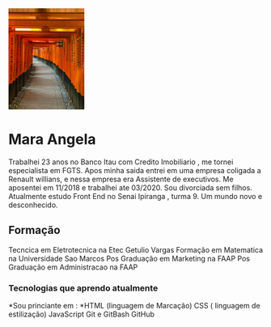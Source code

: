 <img src="https://github.com/Marangela/Marangela/blob/main/caminho.jpg" weight ="300" height="200"> 

# Mara Angela

Trabalhei 23 anos no Banco Itau com Credito Imobiliario , me tornei especialista em FGTS.
Apos minha saida entrei em uma empresa coligada a Renault willians, e nessa empresa era Assistente de executivos.
Me aposentei em 11/2018 e trabalhei ate 03/2020.
Sou divorciada sem filhos.
Atualmente estudo Front End no Senai Ipiranga , turma 9.
Um  mundo novo e desconhecido.

## Formação

Tecncica em Eletrotecnica na Etec Getulio Vargas
Formação em Matematica na Universidade Sao Marcos
Pos Graduação em Marketing na FAAP
Pos Graduação em Administracao na FAAP

### Tecnologias que aprendo atualmente
*Sou princiante em :
*HTML (linguagem de Marcação)
CSS ( linguagem de estilização)
JavaScript
Git e GitBash
GitHub

<!--
**Marangela/Marangela** is a ✨ _special_ ✨ repository because its `README.md` (this file) appears on your GitHub profile.

Here are some ideas to get you started:

- 🔭 I’m currently working on ...
- 🌱 I’m currently learning ...
- 👯 I’m looking to collaborate on ...
- 🤔 I’m looking for help with ...
- 💬 Ask me about ...
- 📫 How to reach me: ...
- 😄 Pronouns: ...
- ⚡ Fun fact: ...
-->
